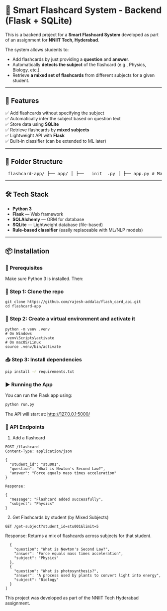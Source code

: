 # 🧠 Smart Flashcard System - Backend (Flask + SQLite)

This is a backend project for a **Smart Flashcard System** developed as part of an assignment for **NNIIT Tech, Hyderabad**.

The system allows students to:

- Add flashcards by just providing a **question** and **answer**.
- Automatically **detects the subject** of the flashcard (e.g., Physics, Biology, etc.).
- Retrieve **a mixed set of flashcards** from different subjects for a given student.

---

## 🚀 Features

✅ Add flashcards without specifying the subject  
✅ Automatically infer the subject based on question text  
✅ Store data using **SQLite**  
✅ Retrieve flashcards by **mixed subjects**  
✅ Lightweight API with **Flask**  
✅ Built-in classifier (can be extended to ML later)

---

## 📁 Folder Structure
<pre> flashcard-app/ ├── app/ │ ├── __init__.py │ ├── app.py # Main Flask app with routes │ ├── models.py # Flashcard model (SQLAlchemy) │ ├── database.py # Database setup (SQLite) │ ├── classifier.py # Rule-based subject classifier │ └── model.pkl # Trained model (if used) ├── requirements.txt # Dependencies ├── run.py # Entry point to run the app ├── train_model.py # Script to train subject classification model ├── train_classifier.py # Rule-based classifier (alternative approach) ├── training_data.csv # Dataset for training classifier ├── README.md # Full documentation └── .gitignore # Git ignored files and folders </pre>


---

## 🛠️ Tech Stack

- **Python 3**
- **Flask** — Web framework
- **SQLAlchemy** — ORM for database
- **SQLite** — Lightweight database (file-based)
- **Rule-based classifier** (easily replaceable with ML/NLP models)

---

## 📦 Installation

### 🔧 Prerequisites

Make sure Python 3 is installed. Then:

### 🔌 Step 1: Clone the repo
```
git clone https://github.com/rajesh-addala/flash_card_api.git
cd flashcard-app
```
### 🧪 Step 2: Create a virtual environment and activate it
```
python -m venv .venv
# On Windows
.venv\Scripts\activate
# On macOS/Linux
source .venv/bin/activate
```

### 📥 Step 3: Install dependencies
```bash
pip install -r requirements.txt
```

### ▶️ Running the App
You can run the Flask app using:
```bash
python run.py
```

The API will start at: http://127.0.0.1:5000/

### 📡 API Endpoints
1. Add a flashcard
```
POST /flashcard
Content-Type: application/json

{
  "student_id": "stu001",
  "question": "What is Newton's Second Law?",
  "answer": "Force equals mass times acceleration"
}

Response:

{
  "message": "Flashcard added successfully",
  "subject": "Physics"
}
```
2. Get Flashcards by student (by Mixed Subjects)
```
GET /get-subject?student_id=stu001&limit=5
```
Response:
Returns a mix of flashcards across subjects for that student.
```[
  {
    "question": "What is Newton's Second Law?",
    "answer": "Force equals mass times acceleration",
    "subject": "Physics"
  },
  {
    "question": "What is photosynthesis?",
    "answer": "A process used by plants to convert light into energy",
    "subject": "Biology"
  }
]
```
This project was developed as part of the NNIIT Tech Hyderabad assignment.


